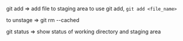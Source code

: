 git add => add file to staging area
to use git add, `git add <file_name>`

to unstage => git rm --cached <file>

git status => show status of working directory and staging area